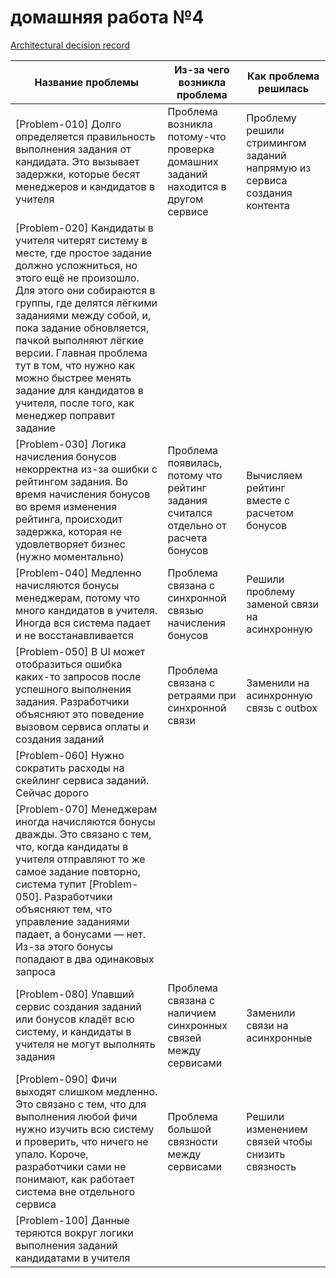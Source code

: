 # домашняя работа №4

[Architectural decision record](./ADR-001.md)

|Название проблемы|Из-за чего возникла проблема|Как проблема решилась|
|-----------------|----------------------------|---------------------|
|[Problem-010] Долго определяется правильность выполнения задания от кандидата. Это вызывает задержки, которые бесят менеджеров и кандидатов в учителя|Проблема возникла потому-что проверка домашних заданий находится в другом сервисе|Проблему решили стримингом заданий напрямую из сервиса создания контента|
|[Problem-020] Кандидаты в учителя читерят систему в месте, где простое задание должно усложниться, но этого ещё не произошло. Для этого они собираются в группы, где делятся лёгкими заданиями между собой, и, пока задание обновляется, пачкой выполняют лёгкие версии.  Главная проблема тут в том, что нужно как можно быстрее менять задание для кандидатов в учителя, после того, как менеджер поправит задание|||
|[Problem-030] Логика начисления бонусов некорректна из-за ошибки с рейтингом задания. Во время начисления бонусов во время изменения рейтинга, происходит задержка, которая не удовлетворяет бизнес (нужно моментально)|Проблема появилась, потому что рейтинг задания считался отдельно от расчета бонусов |Вычисляем рейтинг вместе с расчетом бонусов|
|[Problem-040] Медленно начисляются бонусы менеджерам, потому что много кандидатов в учителя. Иногда вся система падает и не восстанавливается|Проблема связана с синхронной связью начисления бонусов|Решили проблему заменой связи на асинхронную|
|[Problem-050] В UI может отобразиться ошибка каких-то запросов после успешного выполнения задания. Разработчики объясняют это поведение вызовом сервиса оплаты и создания заданий|Проблема связана с ретраями при синхронной связи|Заменили на асинхронную связь с outbox|
|[Problem-060] Нужно сократить расходы на скейлинг сервиса заданий. Сейчас дорого|||
|[Problem-070] Менеджерам иногда начисляются бонусы дважды. Это связано с тем, что, когда кандидаты в учителя отправляют то же самое задание повторно, система тупит [Problem-050]. Разработчики объясняют тем, что управление заданиями падает, а бонусами — нет. Из-за этого бонусы попадают в два одинаковых запроса|||
|[Problem-080] Упавший сервис создания заданий или бонусов кладёт всю систему, и кандидаты в учителя не могут выполнять задания|Проблема связана с наличием синхронных связей между сервисами|Заменили связи на асинхронные|
|[Problem-090] Фичи выходят слишком медленно. Это связано с тем, что для выполнения любой фичи нужно изучить всю систему и проверить, что ничего не упало. Короче, разработчики сами не понимают, как работает система вне отдельного сервиса|Проблема большой связности между сервисами|Решили изменением связей чтобы снизить связность|
|[Problem-100] Данные теряются вокруг логики выполнения заданий кандидатами в учителя|||